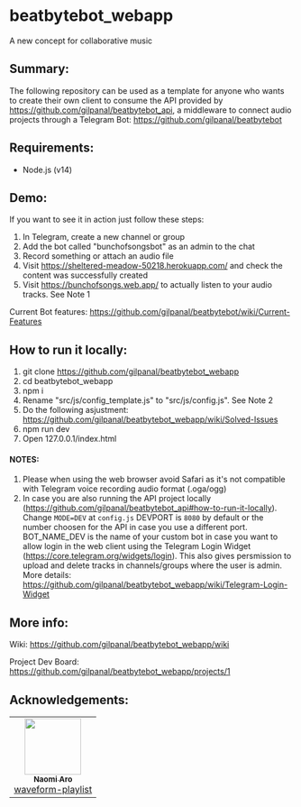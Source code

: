 # beatbytebot_webapp
A new concept for collaborative music

## Summary:
The following repository can be used as a template for anyone who wants to create their own client to consume the API provided by https://github.com/gilpanal/beatbytebot_api, a middleware to connect audio projects through a Telegram Bot: https://github.com/gilpanal/beatbytebot


## Requirements:
- Node.js (v14)

## Demo:
If you want to see it in action just follow these steps:
1. In Telegram, create a new channel or group
2. Add the bot called "bunchofsongsbot" as an admin to the chat
3. Record something or attach an audio file
4. Visit https://sheltered-meadow-50218.herokuapp.com/ and check the content was successfully created
5. Visit https://bunchofsongs.web.app/ to actually listen to your audio tracks. See Note 1

Current Bot features: https://github.com/gilpanal/beatbytebot/wiki/Current-Features

## How to run it locally:
1. git clone https://github.com/gilpanal/beatbytebot_webapp
2. cd beatbytebot_webapp
3. npm i
4. Rename "src/js/config_template.js" to "src/js/config.js". See Note 2
5. Do the following asjustment: https://github.com/gilpanal/beatbytebot_webapp/wiki/Solved-Issues
6. npm run dev
7. Open 127.0.0.1/index.html

#### NOTES:
1. Please when using the web browser avoid Safari as it's not compatible with Telegram voice recording audio format (.oga/ogg)
2. In case you are also running the API project locally (https://github.com/gilpanal/beatbytebot_api#how-to-run-it-locally). Change `MODE=DEV` at `config.js`
DEVPORT is `8080` by default or the number choosen for the API in case you use a different port.
BOT_NAME_DEV is the name of your custom bot in case you want to allow login in the web client using the Telegram Login Widget (https://core.telegram.org/widgets/login). This also gives persmission to upload and delete tracks in channels/groups where the user is admin. More details: https://github.com/gilpanal/beatbytebot_webapp/wiki/Telegram-Login-Widget


## More info:

Wiki: https://github.com/gilpanal/beatbytebot_webapp/wiki

Project Dev Board: https://github.com/gilpanal/beatbytebot_webapp/projects/1

## Acknowledgements:
<!-- prettier-ignore-start -->
<!-- markdownlint-disable -->
<table>
  <tr>
    <td align="center"><a href="https://github.com/naomiaro"><img src="https://avatars2.githubusercontent.com/u/35253?v=4" width="100px;" alt=""/><br /><sub><b>Naomi Aro</b></sub></a><br /><a href="https://github.com/naomiaro/waveform-playlist" title="Code">waveform-playlist</a></td> 
  </tr>
</table>
<!-- markdownlint-enable -->
<!-- prettier-ignore-end -->
